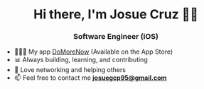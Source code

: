 <h1 align="center">Hi there, I'm Josue Cruz 👋🏽</h1>
<h3 align="center"> Software Engineer (iOS) </h3>

- 👨🏽‍💻 My app [DoMoreNow](https://apps.apple.com/us/app/domore/id6444235740) (Available on the App Store) 
- 📊 Always building, learning, and contributing 
- 🤝 Love networking and helping others 
- 📫 Feel free to contact me  **josuegcp95@gmail.com**
